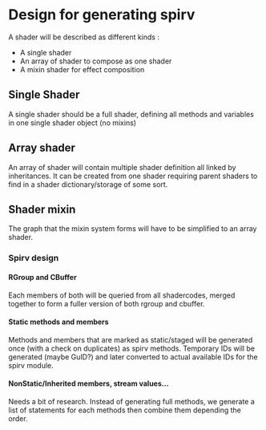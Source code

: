 # Design for generating spirv

A shader will be described as different kinds : 

* A single shader
* An array of shader to compose as one shader
* A mixin shader for effect composition

## Single Shader

A single shader should be a full shader, defining all methods and variables in one single shader object (no mixins)

## Array shader

An array of shader will contain multiple shader definition all linked by inheritances. It can be created from one shader requiring parent shaders to find in a shader dictionary/storage of some sort.

## Shader mixin

The graph that the mixin system forms will have to be simplified to an array shader.

### Spirv design

#### RGroup and CBuffer

Each members of both will be queried from all shadercodes, merged together to form a fuller version of both rgroup and cbuffer.

#### Static methods and members

Methods and members that are marked as static/staged will be generated once (with a check on duplicates) as spirv methods.
Temporary IDs will be generated (maybe GuID?) and later converted to actual available IDs for the spirv module.

#### NonStatic/Inherited members, stream values...

Needs a bit of research.
Instead of generating full methods, we generate a list of statements for each methods then combine them depending the order.

